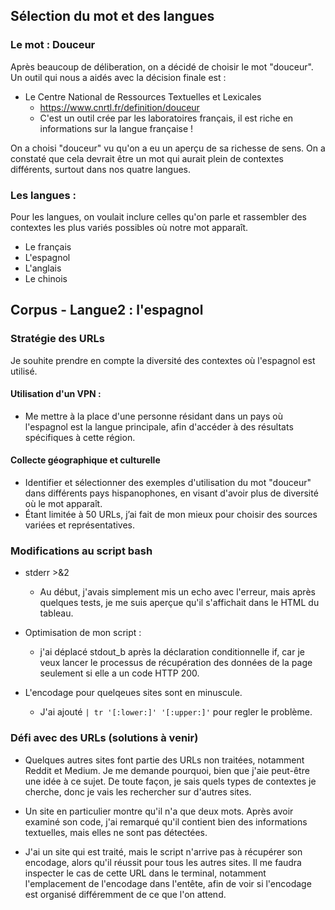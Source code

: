 ## Sélection du mot et des langues
### Le mot : Douceur
Après beaucoup de déliberation, on a décidé de choisir le mot "douceur".
 Un outil qui nous a aidés avec la décision finale est :
- Le Centre National de Ressources Textuelles et Lexicales
    - https://www.cnrtl.fr/definition/douceur
    - C'est un outil crée par les laboratoires français, il est riche en informations sur la langue française !

On a choisi "douceur" vu qu'on a eu un aperçu de sa richesse de sens. On a constaté que cela devrait être un mot qui aurait plein de contextes différents, surtout dans nos quatre langues.

### Les langues :
Pour les langues, on voulait inclure celles qu'on parle et rassembler des contextes les plus variés possibles où notre mot apparaît.
- Le français
- L'espagnol
- L'anglais
- Le chinois


## Corpus - Langue2 : l'espagnol

### Stratégie des URLs
Je souhite prendre en compte la diversité des contextes où l'espagnol est utilisé.

#### Utilisation d'un VPN :
- Me mettre à la place d'une personne résidant dans un pays où l'espagnol est la langue principale, afin d'accéder à des résultats spécifiques à cette région.
#### Collecte géographique et culturelle
- Identifier et sélectionner des exemples d'utilisation du mot "douceur" dans différents pays hispanophones, en visant d'avoir plus de diversité où le mot apparaît.
- Étant limitée à 50 URLs, j’ai fait de mon mieux pour choisir des sources variées et représentatives.



### Modifications au script bash
- stderr >&2
    - Au début, j'avais simplement mis un echo avec l'erreur, mais après quelques tests, je me suis aperçue qu'il s'affichait dans le HTML du tableau.
- Optimisation de mon script :
    - j'ai déplacé stdout_b après la déclaration conditionnelle if, car je veux lancer le processus de récupération des données de la page seulement si elle a un code HTTP 200.

- L'encodage pour quelqeues sites sont en minuscule.
    - J'ai ajouté `| tr '[:lower:]' '[:upper:]'` pour regler le problème.

### Défi avec des URLs (solutions à venir)
- Quelques autres sites font partie des URLs non traitées, notamment Reddit et Medium. Je me demande pourquoi, bien que j'aie peut-être une idée à ce sujet. De toute façon, je sais quels types de contextes je cherche, donc je vais les rechercher sur d'autres sites.

- Un site en particulier montre qu'il n'a que deux mots. Après avoir examiné son code, j'ai remarqué qu'il contient bien des informations textuelles, mais elles ne sont pas détectées.
- J'ai un site qui est traité, mais le script n'arrive pas à récupérer son encodage, alors qu'il réussit pour tous les autres sites. Il me faudra inspecter le cas de cette URL dans le terminal, notamment l'emplacement de l'encodage dans l'entête, afin de voir si l'encodage est organisé différemment de ce que l'on attend.
